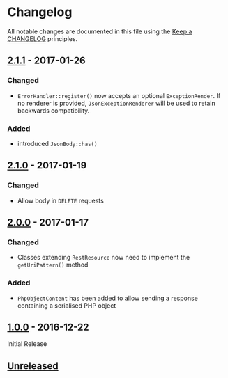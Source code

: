 # Changelog

All notable changes are documented in this file using the [Keep a CHANGELOG](http://keepachangelog.com/) principles.

## [2.1.1] - 2017-01-26

### Changed

* `ErrorHandler::register()` now accepts an optional `ExceptionRender`. If no renderer is provided, `JsonExceptionRenderer` will be used to retain backwards compatibility.

### Added

* introduced `JsonBody::has()`

## [2.1.0] - 2017-01-19

### Changed

* Allow body in `DELETE` requests

## [2.0.0] - 2017-01-17

### Changed

* Classes extending `RestResource` now need to implement the `getUriPattern()` method

### Added

* `PhpObjectContent` has been added to allow sending a response containing a serialised PHP object

## [1.0.0] - 2016-12-22

Initial Release

## [Unreleased]

[Unreleased]: https://github.com/kartenmacherei/rest-framework/compare/2.1.1...HEAD
[1.0.0]: https://github.com/kartenmacherei/rest-framework/releases/tag/1.0.0
[2.0.0]: https://github.com/kartenmacherei/rest-framework/releases/tag/2.0.0
[2.1.0]: https://github.com/kartenmacherei/rest-framework/releases/tag/2.1.0
[2.1.1]: https://github.com/kartenmacherei/rest-framework/releases/tag/2.1.1
